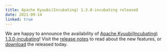 ```yaml
---
title: Apache Kyuubi(Incubating) 1.3.0-incubating released
date: 2021-09-14
linked: true
---
```

<!---
  Licensed under the Apache License, Version 2.0 (the "License");
  you may not use this file except in compliance with the License.
  You may obtain a copy of the License at

   http://www.apache.org/licenses/LICENSE-2.0

  Unless required by applicable law or agreed to in writing, software
  distributed under the License is distributed on an "AS IS" BASIS,
  WITHOUT WARRANTIES OR CONDITIONS OF ANY KIND, either express or implied.
  See the License for the specific language governing permissions and
  limitations under the License. See accompanying LICENSE file.
-->

We are happy to announce the availability of [Apache Kyuubi(Incubating) 1.3.0-incubating](/release/1.3.0-incubating.html)! Visit the [release notes](/release/1.3.0-incubating.html) to read about the new features, or [download](https://downloads.apache.org/incubator/kyuubi/kyuubi-1.3.0-incubating/) the released today.
